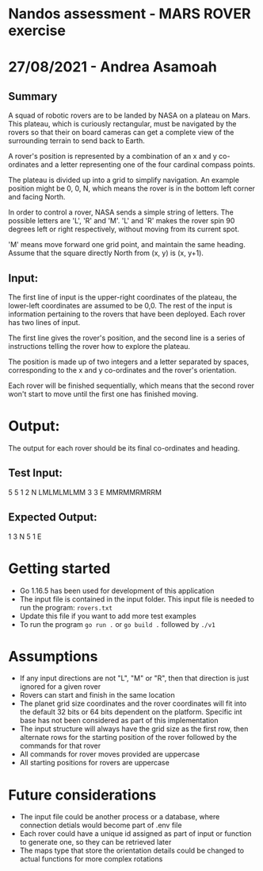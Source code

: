 # Nandos assessment - MARS ROVER exercise

# 27/08/2021 - Andrea Asamoah

## Summary

A squad of robotic rovers are to be landed by NASA on a plateau on Mars.
This plateau, which is curiously rectangular, must be navigated by the rovers so that their on board cameras can get a complete view of the surrounding terrain to send back to Earth.

A rover's position is represented by a combination of an x and y co-ordinates and a letter representing one of the four cardinal compass points.

The plateau is divided up into a grid to simplify navigation. An example position might be 0, 0, N, which means the rover is in the bottom left corner and facing North.

In order to control a rover, NASA sends a simple string of letters. The possible letters are 'L', 'R' and 'M'. 'L' and 'R' makes the rover spin 90 degrees left or right respectively, without moving from its current spot.

'M' means move forward one grid point, and maintain the same heading.
Assume that the square directly North from (x, y) is (x, y+1).

## Input:

The first line of input is the upper-right coordinates of the plateau, the lower-left coordinates are assumed to be 0,0.
The rest of the input is information pertaining to the rovers that have been deployed. Each rover has two lines of input.

The first line gives the rover's position, and the second line is a series of instructions telling the rover how to explore the plateau.

The position is made up of two integers and a letter separated by spaces, corresponding to the x and y co-ordinates and the rover's orientation.

Each rover will be finished sequentially, which means that the second rover won't start to move until the first one has finished moving.

# Output:

The output for each rover should be its final co-ordinates and heading.

## Test Input:

5 5
1 2 N
LMLMLMLMM
3 3 E
MMRMMRMRRM

## Expected Output:

1 3 N
5 1 E

# Getting started

- Go 1.16.5 has been used for development of this application
- The input file is contained in the input folder. This input file is needed to run the program: `rovers.txt`
- Update this file if you want to add more test examples
- To run the program `go run .` or `go build .` followed by `./v1`

# Assumptions

- If any input directions are not "L", "M" or "R", then that direction is just ignored for a given rover
- Rovers can start and finish in the same location
- The planet grid size coordinates and the rover coordinates will fit into the default 32 bits or 64 bits dependent on the platform. Specific int base has not been considered as part of this implementation
- The input structure will always have the grid size as the first row, then alternate rows for the starting position of the rover followed by the commands for that rover
- All commands for rover moves provided are uppercase
- All starting positions for rovers are uppercase

# Future considerations

- The input file could be another process or a database, where connection detials would become part of .env file
- Each rover could have a unique id assigned as part of input or function to generate one, so they can be retrieved later
- The maps type that store the orientation details could be changed to actual functions for more complex rotations
